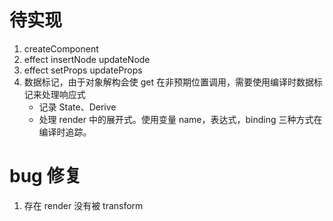 # 待实现

1. createComponent
2. effect insertNode updateNode
3. effect setProps updateProps
4. 数据标记，由于对象解构会使 get 在非预期位置调用，需要使用编译时数据标记来处理响应式
    - 记录 State、Derive
    - 处理 render 中的展开式。使用变量 name，表达式，binding 三种方式在编译时追踪。

# bug 修复

1. 存在 render 没有被 transform
